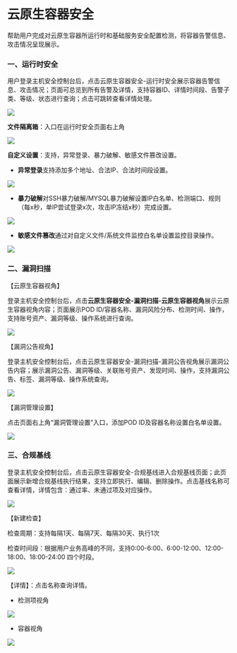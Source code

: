 # 云原生容器安全

帮助用户完成对云原生容器所运行时和基础服务安全配置检测，将容器告警信息、攻击情况呈现展示。

### 一、运行时安全

用户登录主机安全控制台后，点击云原生容器安全-运行时安全展示容器告警信息、攻击情况；页面可总览到所有告警及详情，支持容器ID、详情时间段、告警子类、等级、状态进行查询；点击可跳转查看详情处理。

![](../../../../image/Endpoint-Security/Native-container.png)

**文件隔离箱**：入口在运行时安全页面右上角

![](../../../../image/Endpoint-Security/Native-container1.png)

**自定义设置**：支持，异常登录、暴力破解、敏感文件篡改设置。

- **异常登录**支持添加多个地址、合法IP、合法时间段设置。

![](../../../../image/Endpoint-Security/Native-container2.png)

- **暴力破解**对SSH暴力破解/MYSQL暴力破解设置IP白名单、检测端口、规则（每x秒，单IP尝试登录x次，攻击IP冻结x秒）完成设置。

![](../../../../image/Endpoint-Security/Native-container3.png)

- **敏感文件篡改**通过对自定义文件/系统文件监控白名单设置监控目录操作。

![](../../../../image/Endpoint-Security/Native-container4.png)

### 二、漏洞扫描

【云原生容器视角】

登录主机安全控制台后，点击**云原生容器安全-漏洞扫描-云原生容器视角**展示云原生容器视角内容；页面展示POD ID/容器名称、漏洞风险分布、检测时间、操作，支持账号资产、漏洞等级、操作系统进行查询。

![](../../../../image/Endpoint-Security/Native-container5.png)

【漏洞公告视角】

登录主机安全控制台后，点击云原生容器安全-漏洞扫描-漏洞公告视角展示漏洞公告内容；展示漏洞公告、漏洞等级、关联账号资产、发现时间、操作，支持漏洞公告、标签、漏洞等级、操作系统查询。

![](../../../../image/Endpoint-Security/Native-container6.png)

【漏洞管理设置】

点击页面右上角“漏洞管理设置”入口，添加POD ID及容器名称设置白名单设置。

![](../../../../image/Endpoint-Security/Native-container7.png)

### 三、合规基线

登录主机安全控制台后，点击云原生容器安全-合规基线进入合规基线页面；此页面展示新增合规基线执行结果，支持立即执行、编辑、删除操作。点击基线名称可查看详情，详情包含：通过率、未通过项及对应操作。

![](../../../../image/Endpoint-Security/Native-container8.png)

【新建检查】

检查周期：支持每隔1天、每隔7天、每隔30天、执行1次

检查时间段：根据用户业务高峰的不同，支持0:00-6:00、6:00-12:00、12:00-18:00、18:00-24:00 四个时段。

![](../../../../image/Endpoint-Security/Native-container9.png)

【详情】：点击名称查询详情。

- 检测项视角

![](../../../../image/Endpoint-Security/Native-container10.png)

- 容器视角

![](../../../../image/Endpoint-Security/Native-container11.png)










